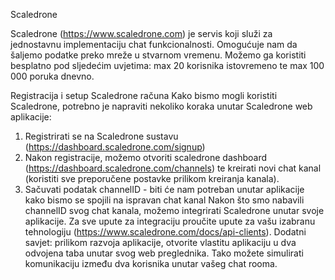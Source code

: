 Scaledrone

Scaledrone (https://www.scaledrone.com) je servis koji služi za jednostavnu implementaciju chat funkcionalnosti. Omogućuje nam da šaljemo podatke preko mreže u stvarnom vremenu.
Možemo ga koristiti besplatno pod sljedećim uvjetima: max 20 korisnika istovremeno te max 100 000 poruka dnevno.

Registracija i setup Scaledrone računa
Kako bismo mogli koristiti Scaledrone, potrebno je napraviti nekoliko koraka unutar Scaledrone web aplikacije:

1. Registrirati se na Scaledrone sustavu (https://dashboard.scaledrone.com/signup)
2. Nakon registracije, možemo otvoriti scaledrone dashboard (https://dashboard.scaledrone.com/channels) te kreirati novi chat kanal (koristiti sve preporučene postavke prilikom kreiranja kanala).
3. Sačuvati podatak channelID - biti će nam potreban unutar aplikacije kako bismo se spojili na ispravan chat kanal
   Nakon što smo nabavili channelID svog chat kanala, možemo integrirati Scaledrone unutar svoje aplikacije. Za sve upute za integraciju proučite upute za vašu izabranu tehnologiju (https://www.scaledrone.com/docs/api-clients).
   Dodatni savjet: prilikom razvoja aplikacije, otvorite vlastitu aplikaciju u dva odvojena taba unutar svog web preglednika. Tako možete simulirati komunikaciju između dva korisnika unutar vašeg chat rooma.
